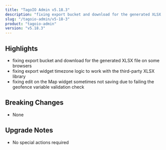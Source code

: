 ```yaml
---
title: "TagoIO Admin v5.18.3"
description: "fixing export bucket and download for the generated XLSX file on some browsers"
slug: "/tagoio-admin/v5-18-3"
product: "tagoio-admin"
version: "v5.18.3"
---
```


## Highlights

- fixing export bucket and download for the generated XLSX file on some browsers
- fixing export widget timezone logic to work with the third-party XLSX library
- fixing edit on the Map widget sometimes not saving due to failing the geofence variable validation check

## Breaking Changes

- None

## Upgrade Notes

- No special actions required
